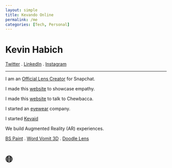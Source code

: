 ```yaml
---
layout: simple
title: Kevando Online
permalink: /me
categories: [Tech, Personal]
---
```


# **Kevin Habich**

[Twitter](https://twitter.com/kevando_) . [LinkedIn](https://www.linkedin.com/in/kevando/) . [Instagram](https://www.instagram.com/kevando)

---

I am an [Official Lens Creator](https://lensstudio.snapchat.com/creator/Mpx2Ow0xd7dWLQp62cK0Jg) for Snapchat.

<!-- I have a [dog](https://byte.co/@darby) -->

I made this [website](https://chaz.co) to showcase empathy.

I made this [website](https://wookietranslator.com) to talk to Chewbacca.

I started an [eyewear](https://www.instagram.com/frameri/) company.

I started [Kevaid](http://www.kevaid.com/help)

We build Augmented Reality (AR) experiences.

[BS Paint](http://bspaint.net) . [Word Vomit 3D](https://apps.apple.com/ao/app/word-vomit-3d/id1314707004) . [Doodle Lens](http://doodlelens.app)


# 🌐


